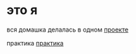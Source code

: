 #  это я

вся домашка делалась в одном [проекте](https://asokko.github.io/src/ "домашка")

практика [практика](https://asokko.github.io/project3/src/ "домашка")
